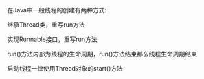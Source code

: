 在Java中一般线程的创建有两种方式:


继承Thread类，重写run方法

实现Runnable接口，重写run方法

run()方法内部为线程的生命周期，run()方法结束那么线程生命周期结束

启动线程一律使用Thread对象的start()方法

